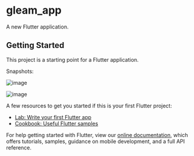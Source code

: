 # gleam_app

A new Flutter application.

## Getting Started

This project is a starting point for a Flutter application.

Snapshots:

![image](/relative/gleam_app/snapshots/Screenshot_20191009_165800.png)

![image](/relative/gleam_app/snapshots/Screenshot_20191009_171137.png)



A few resources to get you started if this is your first Flutter project:

- [Lab: Write your first Flutter app](https://flutter.dev/docs/get-started/codelab)
- [Cookbook: Useful Flutter samples](https://flutter.dev/docs/cookbook)

For help getting started with Flutter, view our
[online documentation](https://flutter.dev/docs), which offers tutorials,
samples, guidance on mobile development, and a full API reference.
